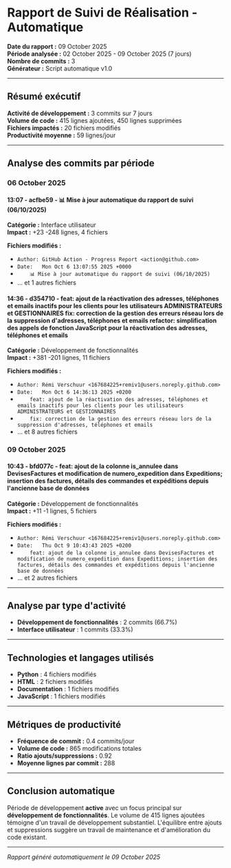 # Rapport de Suivi de Réalisation - Automatique

**Date du rapport :** 09 October 2025  
**Période analysée :** 02 October 2025 - 09 October 2025 (7 jours)  
**Nombre de commits :** 3  
**Générateur :** Script automatique v1.0

---

## Résumé exécutif

**Activité de développement :** 3 commits sur 7 jours  
**Volume de code :** 415 lignes ajoutées, 450 lignes supprimées  
**Fichiers impactés :** 20 fichiers modifiés  
**Productivité moyenne :** 59 lignes/jour

---

## Analyse des commits par période


### 06 October 2025

#### 13:07 - acfbe59 - 📊 Mise à jour automatique du rapport de suivi (06/10/2025)

**Catégorie :** Interface utilisateur  
**Impact :** +23 -248 lignes, 4 fichiers

**Fichiers modifiés :**
- `Author: GitHub Action - Progress Report <action@github.com>`
- `Date:   Mon Oct 6 13:07:55 2025 +0000`
- `    📊 Mise à jour automatique du rapport de suivi (06/10/2025)`
- ... et 1 autres fichiers

#### 14:36 - d354710 - feat: ajout de la réactivation des adresses, téléphones et emails inactifs pour les clients pour les utilisateurs ADMINISTRATEURS et GESTIONNAIRES fix: correction de la gestion des erreurs réseau lors de la suppression d'adresses, téléphones et emails refactor: simplification des appels de fonction JavaScript pour la réactivation des adresses, téléphones et emails

**Catégorie :** Développement de fonctionnalités  
**Impact :** +381 -201 lignes, 11 fichiers

**Fichiers modifiés :**
- `Author: Rémi Verschuur <167684225+remiv1@users.noreply.github.com>`
- `Date:   Mon Oct 6 14:36:13 2025 +0200`
- `    feat: ajout de la réactivation des adresses, téléphones et emails inactifs pour les clients pour les utilisateurs ADMINISTRATEURS et GESTIONNAIRES`
- `    fix: correction de la gestion des erreurs réseau lors de la suppression d'adresses, téléphones et emails`
- ... et 8 autres fichiers


### 09 October 2025

#### 10:43 - bfd077c - feat: ajout de la colonne is_annulee dans DevisesFactures et modification de numero_expedition dans Expeditions; insertion des factures, détails des commandes et expéditions depuis l'ancienne base de données

**Catégorie :** Développement de fonctionnalités  
**Impact :** +11 -1 lignes, 5 fichiers

**Fichiers modifiés :**
- `Author: Rémi Verschuur <167684225+remiv1@users.noreply.github.com>`
- `Date:   Thu Oct 9 10:43:43 2025 +0200`
- `    feat: ajout de la colonne is_annulee dans DevisesFactures et modification de numero_expedition dans Expeditions; insertion des factures, détails des commandes et expéditions depuis l'ancienne base de données`
- ... et 2 autres fichiers


---

## Analyse par type d'activité

- **Développement de fonctionnalités** : 2 commits (66.7%)
- **Interface utilisateur** : 1 commits (33.3%)

---

## Technologies et langages utilisés

- **Python** : 4 fichiers modifiés
- **HTML** : 2 fichiers modifiés
- **Documentation** : 1 fichiers modifiés
- **JavaScript** : 1 fichiers modifiés

---

## Métriques de productivité

- **Fréquence de commit :** 0.4 commits/jour
- **Volume de code :** 865 modifications totales
- **Ratio ajouts/suppressions :** 0.92
- **Moyenne lignes par commit :** 288

---

## Conclusion automatique

Période de développement **active** avec un focus principal sur **développement de fonctionnalités**. Le volume de 415 lignes ajoutées témoigne d'un travail de développement substantiel. L'équilibre entre ajouts et suppressions suggère un travail de maintenance et d'amélioration du code existant.

---
*Rapport généré automatiquement le 09 October 2025*